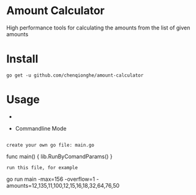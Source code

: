 # Amount Calculator
High performance tools for calculating the amounts from the list of given amounts


# Install

```
go get -u github.com/chenqionghe/amount-calculator
```


# Usage


* 






* Commandline Mode


```

create your own go file: main.go
```
func main() {
	lib.RunByComandParams()
}
```
run this file, for example
```
go run main -max=156 -overflow=1 -amounts=12,135,11,100,12,15,16,18,32,64,76,50

```
